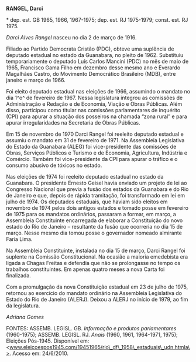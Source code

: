 **RANGEL, Darci**

\* dep. est. GB 1965, 1966, 1967-1975; dep. est. RJ 1975-1979; const.
est. RJ 1975.

*Darci Alves Rangel* nasceu no dia 2 de março de 1916.

Filiado ao Partido Democrata Cristão (PDC), obteve uma suplência de
deputado estadual no estado da Guanabara, no pleito de 1962. Substituiu
temporariamente o deputado Luís Carlos Mancini (PDC) no mês de maio de
1965, Francisco Gama Filho em dezembro desse mesmo ano e Everardo
Magalhães Castro, do Movimento Democrático Brasileiro (MDB), entre
janeiro e março de 1966.

Foi eleito deputado estadual nas eleições de 1966, assumindo o mandato
no dia 1^o^ de fevereiro de 1967. Nessa legislatura integrou as
comissões de Administração e Redação e de Economia, Viação e Obras
Públicas. Além disso, participou como titular nas comissões
parlamentares de inquérito (CPI) para apurar a situação dos posseiros na
chamada “zona rural” e para apurar irregularidades na Secretaria de
Obras Públicas.

Em 15 de novembro de 1970 Darci Rangel foi reeleito deputado estadual e
assumiu o mandato em 31 de fevereiro de 1971. Na Assembleia Legislativa
do Estado da Guanabara (ALEG) foi vice-presidente das comissões de
Obras, Serviços Públicos e Turismo e de Economia, Agricultura, Indústria
e Comércio. Também foi vice-presidente da CPI para apurar o tráfico e o
consumo abusivo de tóxicos no estado.

Nas eleições de 1974 foi reeleito deputado estadual no estado da
Guanabara. O presidente Ernesto Geisel havia enviado um projeto de lei
ao Congresso Nacional que previa a fusão dos estados da Guanabara e do
Rio de Janeiro e que, depois de rápida tramitação, foi transformado em
lei em julho de 1974. Os deputados estaduais, que haviam sido eleitos em
novembro de 1974 pelos dois antigos estados e tomado posse em fevereiro
de 1975 para os mandatos ordinários, passaram a formar, em março, a
Assembleia Constituinte encarregada de elaborar a Constituição do novo
estado do Rio de Janeiro – resultante da fusão que ocorreria no dia 15
de março. Nesse mesmo dia tomou posse o governador nomeado almirante
Faria Lima.

Na Assembleia Constituinte, instalada no dia 15 de março, Darci Rangel
foi suplente na Comissão Constitucional. Na ocasião a maioria emedebista
era ligada a Chagas Freitas e defendia que não se prolongasse no tempo
os trabalhos constituintes. Em apenas quatro meses a nova Carta foi
finalizada.

Com a promulgação da nova Constituição estadual em 23 de julho de 1975,
retornou ao exercício do mandato ordinário na Assembleia Legislativa do
Estado do Rio de Janeiro (ALERJ). Deixou a ALERJ no início de 1979, ao
fim da legislatura.

*Adriana Gomes*

FONTES: ASSEMB. LEGISL. GB. *Informação e produtos parlamentares*
(1960-1975); ASSEMB. LEGISL. RJ. *Anais* (1960, 1961, 1964-1971, 1975);
Eleições Pós-1945. Disponível em:
\<www.eleicoespos1945.com/19451965/rio\_df\_1958\_estaduais\_udn.htmla\>.
Acesso em: 24/6/2010.
